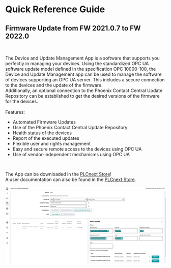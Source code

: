 # Quick Reference Guide<br>

## Firmware Update from FW 2021.0.7 to FW 2022.0
<br>



The Device and Update Management App is a software that supports you perfectly in managing your devices. Using the standardized OPC UA software update model defined in the specification OPC 10000-100, the Device and Update Management app can be used to manage the software of devices supporting an OPC UA server. This includes a secure connection to the devices and the update of the firmware. <br>
Additionally, an optional connection to the Phoenix Contact Central Update Repository can be established to get the desired versions of the firmware for the devices. <br>
<br>
Features:
- Automated Firmware Updates
- Use of the Phoenix Contact Central Update Repository
- Health status of the devices
- Report of the executed updates
- Flexible user and rights management
- Easy and secure remote access to the devices using OPC UA
- Use of vendor-independent mechanisms using OPC UA

<br>

The App can be downloaded in the [PLCnext Store](https://www.plcnextstore.com/eu/app/1689)! <br>
A user documentation can also be found in the [PLCnext Store](https://www.plcnextstore.com/eu/app/1689).

![DaUM](/FW_2022/images/Updateplan.JPG) 
